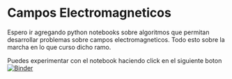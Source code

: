 # Campos Electromagneticos
Espero ir agregando python notebooks sobre algoritmos que permitan desarrollar problemas sobre campos electromagneticos. Todo esto sobre la marcha en lo que curso dicho ramo.

Puedes experimentar con el notebook haciendo click en el siguiente boton [![Binder](https://mybinder.org/badge_logo.svg)](https://mybinder.org/v2/gh/iRibbeck/campos-electromagneticos/master)
